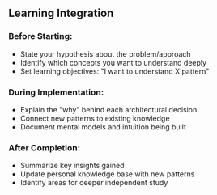 ## Learning Integration

### **Before Starting**:
- State your hypothesis about the problem/approach
- Identify which concepts you want to understand deeply
- Set learning objectives: "I want to understand X pattern"

### **During Implementation**:
- Explain the "why" behind each architectural decision
- Connect new patterns to existing knowledge
- Document mental models and intuition being built

### **After Completion**:
- Summarize key insights gained
- Update personal knowledge base with new patterns
- Identify areas for deeper independent study
